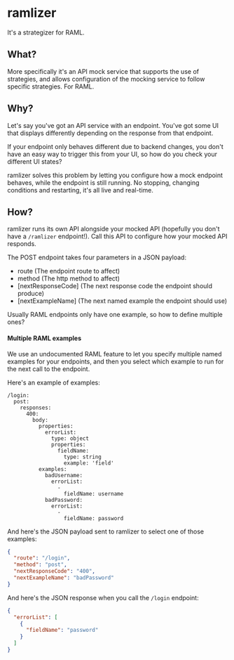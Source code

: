 # ramlizer

It's a strategizer for RAML.

## What?

More specifically it's an API mock service that supports the use of strategies, and allows configuration of the mocking service to follow specific strategies. For RAML.

## Why?

Let's say you've got an API service with an endpoint. You've got some UI that displays differently depending on the response from that endpoint.

If your endpoint only behaves different due to backend changes, you don't have an easy way to trigger this from your UI, so how do you check your different UI states?

ramlizer solves this problem by letting you configure how a mock endpoint behaves, while the endpoint is still running. No stopping, changing conditions and restarting, it's all live and real-time.

## How?

ramlizer runs its own API alongside your mocked API (hopefully you don't have a `/ramlizer` endpoint!). Call this API to configure how your mocked API responds.

The POST endpoint takes four parameters in a JSON payload:

- route (The endpoint route to affect)
- method (The http method to affect)
- [nextResponseCode] (The next response code the endpoint should produce)
- [nextExampleName] (The next named example the endpoint should use)

Usually RAML endpoints only have one example, so how to define multiple ones?

#### Multiple RAML examples

We use an undocumented RAML feature to let you specify multiple named examples for your endpoints, and then you select which example to run for the next call to the endpoint.

Here's an example of examples:

```raml
/login:
  post:
    responses:
      400:
        body:
          properties:
            errorList:
              type: object
              properties:
                fieldName:
                  type: string
                  example: 'field'
          examples:
            badUsername:
              errorList:
                -
                  fieldName: username
            badPassword:
              errorList:
                -
                  fieldName: password
```

And here's the JSON payload sent to ramlizer to select one of those examples:

```json
{
  "route": "/login",
  "method": "post",
  "nextResponseCode": "400",
  "nextExampleName": "badPassword"
}
```

And here's the JSON response when you call the `/login` endpoint:

```json
{
  "errorList": [
    {
      "fieldName": "password"
    }
  ]
}
```

